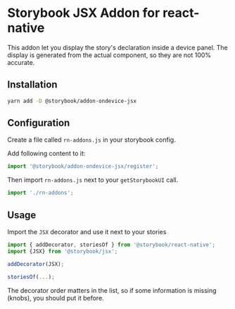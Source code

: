 # Storybook JSX Addon for react-native

This addon let you display the story's declaration inside a device panel.
The display is generated from the actual component, so they are not 100% accurate.

## Installation

```sh
yarn add -D @storybook/addon-ondevice-jsx
```

## Configuration

Create a file called `rn-addons.js` in your storybook config.

Add following content to it:

```js
import '@storybook/addon-ondevice-jsx/register';
```

Then import `rn-addons.js` next to your `getStorybookUI` call.

```js
import './rn-addons';
```

## Usage

Import the `JSX` decorator and use it next to your stories

```js
import { addDecorator, storiesOf } from '@storybook/react-native';
import {JSX} from '@storybook/jsx';

addDecorator(JSX);

storiesOf(...);
```

The decorator order matters in the list, so if some information is missing (knobs), you should put it before.
